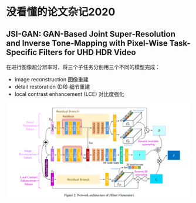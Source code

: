 # 没看懂的论文杂记2020

## JSI-GAN: GAN-Based Joint Super-Resolution and Inverse Tone-Mapping with Pixel-Wise Task-Specific Filters for UHD HDR Video

在进行图像超分辨率时，将三个子任务分别用三个不同的模型完成：
* image reconstruction 图像重建
* detail restoration (DR) 细节重建
* local contrast enhancement (LCE) 对比度强化

![](i/JSI-GAN.png)